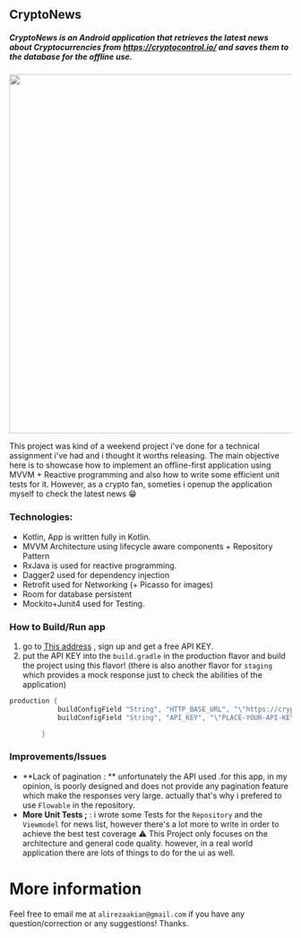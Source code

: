 ## CryptoNews
##### CryptoNews is an Android application that retrieves the latest news about Cryptocurrencies from https://cryptocontrol.io/ and saves them to the database for the offline use.
<img src="https://i.ibb.co/C0mJcBW/2019-10-29.png" height="640">

This project was kind of a weekend project i've done for a technical assignment i've had and i thought it worths releasing.
The main objective here is to showcase how to implement an offline-first application using MVVM + Reactive programming and also how to write some efficient unit tests for it. However, as a crypto fan, someties i openup the application myself to check the latest news 😁

### Technologies:
- Kotlin, App is written fully in Kotlin.
- MVVM Architecture using lifecycle aware components + Repository Pattern
- RxJava is used for reactive programming.
- Dagger2 used for dependency injection
- Retrofit used for Networking (+ Picasso for images)
- Room for database persistent
- Mockito+Junit4 used for Testing.

### How to Build/Run app
1. go to  [This address](https://cryptocontrol.io/en/auth/signup?redirect_to=/developers/apis) , sign up and get a free API KEY.
2. put the API KEY into the `build.gradle` in the production flavor and build the project using this flavor! (there is also another flavor for `staging` which provides a mock response just to check the abilities of the application)
```groovy
production {
            buildConfigField "String", "HTTP_BASE_URL", "\"https://cryptocontrol.io/api/v1/public/\""
            buildConfigField "String", "API_KEY", "\"PLACE-YOUR-API-KEY\""

        }
```
### Improvements/Issues
- **Lack of pagination : ** unfortunately the API used .for this app, in my opinion, is  poorly designed and does not provide any pagination feature which make the responses very large. actually that's why i prefered to use `Flowable` in the repository.
- **More Unit Tests ;**  : i wrote some Tests for the `Repository` and the `Viewmodel` for news list, however there's a lot more to write in order to achieve the best test coverage
⚠️ This Project only focuses  on the architecture and general code quality. however, in a real world application there are lots of things to do for the ui as well.

# More information
Feel free to email me at `alirezaakian@gmail.com` if you have any question/correction or any suggestions! Thanks.

